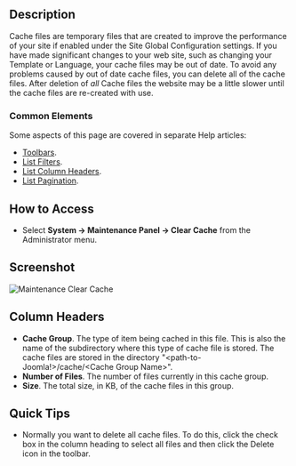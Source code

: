 <!-- Filename: Help4.x:Maintenance:_Clear_Cache / Display title: Maintenance: Clear Cache -->

## Description

Cache files are temporary files that are created to improve the
performance of your site if enabled under the Site Global
Configuration settings. If you have made significant changes to your
web site, such as changing your Template or Language, your cache files
may be out of date. To avoid any problems caused by out of date cache
files, you can delete all of the cache files. After deletion of *all*
Cache files the website may be a little slower until the cache files are
re-created with use.

### Common Elements

Some aspects of this page are covered in separate Help articles:

* [Toolbars](jdocmanual?article=help/common-elements/toolbars "").
* [List Filters](jdocmanual?article=help/common-elements/list-filters "").
* [List Column Headers](jdocmanual?article=help/common-elements/list-column-headers "").
* [List Pagination](jdocmanual?article=help/common-elements/list-pagination "").

## How to Access

- Select **System → Maintenance Panel → Clear Cache** from the
  Administrator menu.

## Screenshot

![Maintenance Clear Cache](../../../en/images/maintenance/maintenance-clear-cache.png)

## Column Headers

- **Cache Group**. The type of item being cached in this file. This is
  also the name of the subdirectory where this type of cache file is
  stored. The cache files are stored in the directory
  "\<path-to-Joomla!\>/cache/\<Cache Group Name\>".
- **Number of Files**. The number of files currently in this cache
  group.
- **Size**. The total size, in KB, of the cache files in this group.

## Quick Tips

- Normally you want to delete all cache files. To do this, click the
  check box in the column heading to select all files and then click the
  Delete icon in the toolbar.
